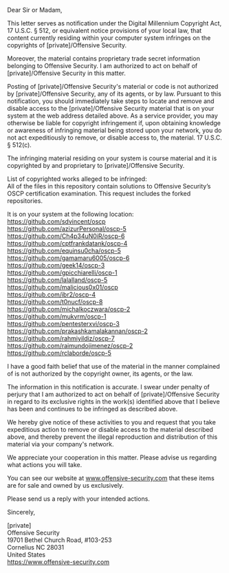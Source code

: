 Dear Sir or Madam,

This letter serves as notification under the Digital Millennium Copyright Act, 17 U.S.C. § 512, or equivalent notice provisions of your local law, that content currently residing within your computer system infringes on the copyrights of [private]/Offensive Security.

Moreover, the material contains proprietary trade secret information belonging to Offensive Security. I am authorized to act on behalf of [private]/Offensive Security in this matter.

Posting of [private]/Offensive Security's material or code is not authorized by [private]/Offensive Security, any of its agents, or by law. Pursuant to this notification, you should immediately take steps to locate and remove and disable access to the [private]/Offensive Security material that is on your system at the web address detailed above. As a service provider, you may otherwise be liable for copyright infringement if, upon obtaining knowledge or awareness of infringing material being stored upon your network, you do not act expeditiously to remove, or disable access to, the material. 17 U.S.C. § 512(c).

The infringing material residing on your system is course material and it is copyrighted by and proprietary to [private]/Offensive Security.

List of copyrighted works alleged to be infringed:  
All of the files in this repository contain solutions to Offensive Security’s OSCP certification examination. This request includes the forked repositories.

It is on your system at the following location:  
https://github.com/sdvincent/oscp  
https://github.com/azizurPersonal/oscp-5  
https://github.com/Ch4p34uN0iR/oscp-6  
https://github.com/cptfrankdatank/oscp-4  
https://github.com/equinsu0cha/oscp-5  
https://github.com/gamamaru6005/oscp-6  
https://github.com/geek14/oscp-3  
https://github.com/gpicchiarelli/oscp-1  
https://github.com/lalalland/oscp-5  
https://github.com/malicious0x01/oscp  
https://github.com/ibr2/oscp-4  
https://github.com/t0nucf/oscp-8  
https://github.com/michalkoczwara/oscp-2  
https://github.com/mukvrm/oscp-1  
https://github.com/pentesterxvi/oscp-3  
https://github.com/prakashkamalakannan/oscp-2  
https://github.com/rahmiyildiz/oscp-7  
https://github.com/raimundojimenez/oscp-2  
https://github.com/rclaborde/oscp-5

I have a good faith belief that use of the material in the manner complained of is not authorized by the copyright owner, its agents, or the law.

The information in this notification is accurate. I swear under penalty of perjury that I am authorized to act on behalf of [private]/Offensive Security in regard to its exclusive rights in the work(s) identified above that I believe has been and continues to be infringed as described above.

We hereby give notice of these activities to you and request that you take expeditious action to remove or disable access to the material described above, and thereby prevent the illegal reproduction and distribution of this material via your company's network.

We appreciate your cooperation in this matter. Please advise us regarding what actions you will take.

You can see our website at www.offensive-security.com that these items are for sale and owned by us exclusively.

Please send us a reply with your intended actions.

Sincerely,

[private]  
Offensive Security  
19701 Bethel Church Road, #103-253  
Cornelius NC 28031  
United States  
https://www.offensive-security.com
